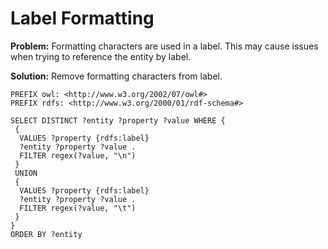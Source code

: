 # Label Formatting

**Problem:** Formatting characters are used in a label. This may cause issues when trying to reference the entity by label.

**Solution:** Remove formatting characters from label.

```sparql
PREFIX owl: <http://www.w3.org/2002/07/owl#>
PREFIX rdfs: <http://www.w3.org/2000/01/rdf-schema#>

SELECT DISTINCT ?entity ?property ?value WHERE {
 {
  VALUES ?property {rdfs:label}
  ?entity ?property ?value .
  FILTER regex(?value, "\n")
 }
 UNION
 {
  VALUES ?property {rdfs:label}
  ?entity ?property ?value .
  FILTER regex(?value, "\t")
 }
}
ORDER BY ?entity
```
